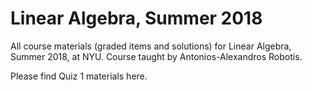 # Linear Algebra, Summer 2018

All course materials (graded items and solutions) for Linear Algebra, Summer 2018, at NYU. Course taught by Antonios-Alexandros Robotis.

Please find Quiz 1 materials here.
